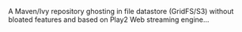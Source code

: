A Maven/Ivy repository ghosting in file datastore (GridFS/S3) without bloated features and based on Play2 Web streaming engine...
 
